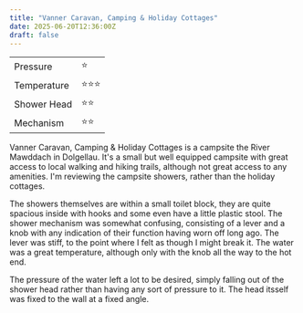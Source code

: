 ```yaml
---
title: "Vanner Caravan, Camping & Holiday Cottages"
date: 2025-06-20T12:36:00Z
draft: false
---
```



|             |       |
|-------------|-------|
| Pressure    | ⭐  |
| Temperature | ⭐⭐⭐ |  
| Shower Head | ⭐⭐    |  
| Mechanism   | ⭐⭐   |  


Vanner Caravan, Camping & Holiday Cottages is a campsite the River Mawddach in Dolgellau. It's a small but well equipped campsite with great access to local walking and hiking trails,
although not great access to any amenities. I'm reviewing the campsite showers, rather than the holiday cottages.

The showers themselves are within a small toilet block, they are quite spacious inside with hooks and some even have a little plastic stool.
The shower mechanism was somewhat confusing, consisting of a lever and a knob with any indication of their function having worn off long ago. The lever was stiff, to the point where
I felt as though I might break it. 
The water was a great temperature, although only with the knob all the way to the hot end.

The pressure of the water left a lot to be desired, simply falling out of the shower head rather than having any sort of pressure to it. The head itsself was fixed to the wall at a fixed angle.
